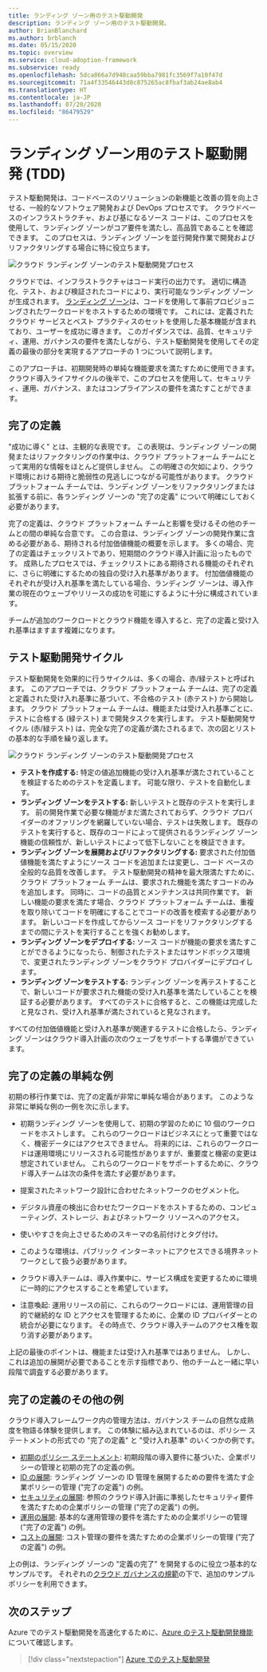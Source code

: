 ```yaml
---
title: ランディング ゾーン用のテスト駆動開発
description: ランディング ゾーン用のテスト駆動開発。
author: BrianBlanchard
ms.author: brblanch
ms.date: 05/15/2020
ms.topic: overview
ms.service: cloud-adoption-framework
ms.subservice: ready
ms.openlocfilehash: 5dca866a7d948caa59bba7981fc3569f7a10f47d
ms.sourcegitcommit: 71a4f33546443d8c875265ac8fbaf3ab24ae8ab4
ms.translationtype: HT
ms.contentlocale: ja-JP
ms.lasthandoff: 07/20/2020
ms.locfileid: "86479529"
---
```

# <a name="test-driven-development-tdd-for-landing-zones"></a>ランディング ゾーン用のテスト駆動開発 (TDD)

テスト駆動開発は、コードベースのソリューションの新機能と改善の質を向上させる、一般的なソフトウェア開発および DevOps プロセスです。 クラウドベースのインフラストラクチャ、および基になるソース コードは、このプロセスを使用して、ランディング ゾーンがコア要件を満たし、高品質であることを確認できます。 このプロセスは、ランディング ゾーンを並行開発作業で開発およびリファクタリングする場合に特に役立ちます。

![クラウド ランディング ゾーンのテスト駆動開発プロセス](../../_images/ready/test-driven-development-process.png)

クラウドでは、インフラストラクチャはコード実行の出力です。 適切に構造化、テスト、および検証されたコードにより、実行可能なランディング ゾーンが生成されます。 [ランディング ゾーン](../landing-zone/index.md)は、コードを使用して事前プロビジョニングされたワークロードをホストするための環境です。 これには、定義されたクラウド サービスとベスト プラクティスのセットを使用した基本機能が含まれており、ユーザーを成功に導きます。 このガイダンスでは、品質、セキュリティ、運用、ガバナンスの要件を満たしながら、テスト駆動開発を使用してその定義の最後の部分を実現するアプローチの 1 つについて説明します。

このアプローチは、初期開発時の単純な機能要求を満たすために使用できます。 クラウド導入ライフサイクルの後半で、このプロセスを使用して、セキュリティ、運用、ガバナンス、またはコンプライアンスの要件を満たすことができます。

## <a name="definition-of-done"></a>完了の定義

"成功に導く" とは、主観的な表現です。 この表現は、ランディング ゾーンの開発またはリファクタリングの作業中は、クラウド プラットフォーム チームにとって実用的な情報をほとんど提供しません。 この明確さの欠如により、クラウド環境における期待と脆弱性の見逃しにつながる可能性があります。 クラウド プラットフォーム チームでは、ランディング ゾーンをリファクタリングまたは拡張する前に、各ランディング ゾーンの "完了の定義" について明確にしておく必要があります。

完了の定義は、クラウド プラットフォーム チームと影響を受けるその他のチームとの間の単純な合意です。 この合意は、ランディング ゾーンの開発作業に含める必要がある、期待される付加価値機能の概要を示します。 多くの場合、完了の定義はチェックリストであり、短期間のクラウド導入計画に沿ったものです。 成熟したプロセスでは、チェックリストにある期待される機能のそれぞれに、さらに明確にするための独自の受け入れ基準があります。 付加価値機能のそれぞれが受け入れ基準を満たしている場合、ランディング ゾーンは、導入作業の現在のウェーブやリリースの成功を可能にするように十分に構成されています。

チームが追加のワークロードとクラウド機能を導入すると、完了の定義と受け入れ基準はますます複雑になります。

## <a name="test-driven-development-cycle"></a>テスト駆動開発サイクル

テスト駆動開発を効果的に行うサイクルは、多くの場合、赤/緑テストと呼ばれます。 このアプローチでは、クラウド プラットフォーム チームは、完了の定義と定義された受け入れ基準に基づいて、不合格のテスト (赤テスト) から開始します。 クラウド プラットフォーム チームは、機能または受け入れ基準ごとに、テストに合格する (緑テスト) まで開発タスクを実行します。 テスト駆動開発サイクル (赤/緑テスト) は、完全な完了の定義が満たされるまで、次の図とリストの基本的な手順を繰り返します。

![クラウド ランディング ゾーンのテスト駆動開発プロセス](../../_images/ready/test-driven-development-process.png)

- **テストを作成する:** 特定の値追加機能の受け入れ基準が満たされていることを検証するためのテストを定義します。 可能な限り、テストを自動化します。
- **ランディング ゾーンをテストする:** 新しいテストと既存のテストを実行します。 前の開発作業で必要な機能がまだ満たされておらず、クラウド プロバイダーのオファリングを網羅していない場合、テストは失敗します。 既存のテストを実行すると、既存のコードによって提供されるランディング ゾーン機能の信頼性が、新しいテストによって低下しないことを検証できます。
- **ランディング ゾーンを展開およびリファクタリングする:** 要求された付加価値機能を満たすようにソース コードを追加または変更し、コード ベースの全般的な品質を改善します。 テスト駆動開発の精神を最大限満たすために、クラウド プラットフォーム チームは、要求された機能を満たすコードのみを追加します。 同時に、コードの品質とメンテナンスは共同作業です。 新しい機能の要求を満たす場合、クラウド プラットフォーム チームは、重複を取り除いてコードを明確にすることでコードの改善を模索する必要があります。 新しいコードを作成してからソース コードをリファクタリングするまでの間にテストを実行することを強くお勧めします。
- **ランディング ゾーンをデプロイする:** ソース コードが機能の要求を満たすことができるようになったら、制御されたテストまたはサンドボックス環境で、変更されたランディング ゾーンをクラウド プロバイダーにデプロイします。
- **ランディング ゾーンをテストする:** ランディング ゾーンを再テストすることで、新しいコードが要求された機能の受け入れ基準を満たしていることを検証する必要があります。 すべてのテストに合格すると、この機能は完成したと見なされ、受け入れ基準が満たされていると見なされます。

すべての付加価値機能と受け入れ基準が関連するテストに合格したら、ランディング ゾーンはクラウド導入計画の次のウェーブをサポートする準備ができています。

## <a name="simple-example-of-a-definition-of-done"></a>完了の定義の単純な例

初期の移行作業では、完了の定義が非常に単純な場合があります。 このような非常に単純な例の一例を次に示します。

- 初期ランディング ゾーンを使用して、初期の学習のために 10 個のワークロードをホストします。 これらのワークロードはビジネスにとって重要ではなく、機密データにはアクセスできません。 将来的には、これらのワークロードは運用環境にリリースされる可能性がありますが、重要度と機密の変更は想定されていません。 これらのワークロードをサポートするために、クラウド導入チームは次の条件を満たす必要があります。

- 提案されたネットワーク設計に合わせたネットワークのセグメント化。
- デジタル資産の検出に合わせたワークロードをホストするための、コンピューティング、ストレージ、およびネットワーク リソースへのアクセス。
- 使いやすさを向上させるためのスキーマの名前付けとタグ付け。
- このような環境は、パブリック インターネットにアクセスできる境界ネットワークとして扱う必要があります。
- クラウド導入チームは、導入作業中に、サービス構成を変更するために環境に一時的にアクセスすることを希望しています。
- 注意喚起: 運用リリースの前に、これらのワークロードには、運用管理の目的で継続的な ID とアクセスを管理するために、企業の ID プロバイダーとの統合が必要になります。 その時点で、クラウド導入チームのアクセス権を取り消す必要があります。

上記の最後のポイントは、機能または受け入れ基準ではありません。 しかし、これは追加の展開が必要であることを示す指標であり、他のチームと一緒に早い段階で調査する必要があります。

## <a name="additional-examples-of-a-definition-of-done"></a>完了の定義のその他の例

クラウド導入フレームワーク内の管理方法は、ガバナンス チームの自然な成熟度を物語る体験を提供します。 この体験に組み込まれているのは、ポリシー ステートメントの形式での "完了の定義" と "受け入れ基準" のいくつかの例です。

- [初期のポリシー ステートメント](../../govern/guides/complex/initial-corporate-policy.md#policy-statements): 初期段階の導入要件に基づいた、企業ポリシーの管理と初期の完了の定義の例。
- [ID の展開](../../govern/guides/complex/identity-baseline-improvement.md#incremental-improvement-of-the-policy-statements): ランディング ゾーンの ID 管理を展開するための要件を満たす企業ポリシーの管理 ("完了の定義") の例。
- [セキュリティの展開](../../govern/guides/complex/security-baseline-improvement.md#incremental-improvement-of-the-policy-statements): 参照のクラウド導入計画に準拠したセキュリティ要件を満たすための企業ポリシーの管理 ("完了の定義") の例。
- [運用の展開](../../govern/guides/complex/resource-consistency-improvement.md#incremental-improvement-of-the-policy-statements): 基本的な運用管理の要件を満たすための企業ポリシーの管理 ("完了の定義") の例。
- [コストの展開](../../govern/guides/complex/cost-management-improvement.md#changes-to-the-policy-statements): コスト管理の要件を満たすための企業ポリシーの管理 ("完了の定義") の例。

上の例は、ランディング ゾーンの "定義の完了" を開発するのに役立つ基本的なサンプルです。 それぞれの[クラウド ガバナンスの規範](../../govern/governance-disciplines.md)の下で、追加のサンプル ポリシーを利用できます。

## <a name="next-steps"></a>次のステップ

Azure でのテスト駆動開発を高速化するために、[Azure のテスト駆動開発機能](./azure-test-driven-development.md)について確認します。

> [!div class="nextstepaction"]
> [Azure でのテスト駆動開発](./azure-test-driven-development.md)
